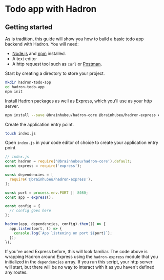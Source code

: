 # Todo app with Hadron

## Getting started

As is tradition, this guide will show you how to build a basic todo app backend with Hadron. You will need:
- [Node.js](http://nodejs.org/) and [npm](http://npmjs.com/) installed.
- A text editor
- A http request tool such as `curl` or [Postman](https://www.getpostman.com/).


Start by creating a directory to store your project.

```sh
mkdir hadron-todo-app
cd hadron-todo-app
npm init
```

Install Hadron packages as well as Express, which you'll use as your http server.

```sh
npm install --save @brainhubeu/hadron-core @brainhubeu/hadron-express express
```
Create the application entry point.

```sh
touch index.js
```

Open `index.js` in your code editor of choice to create your application entry point.

```js
// index.js
const hadron = require('@brainhubeu/hadron-core').default;
const express = require('express');

const dependencies = [
  require('@brainhubeu/hadron-express'),
];

const port = process.env.PORT || 8080;
const app = express();

const config = {
  // config goes here
};

hadron(app, dependencies, config).then(() => {
  app.listen(port, () => {
    console.log(`App listening on port ${port}`);
  });
});
```

If you've used Express before, this will look familiar. The code above is wrapping Hadron around Express using the `hadron-express` module that you initialized in the `dependencies` array. If you run this script, your http server will start, but there will be no way to interact with it as you haven't defined any routes.
